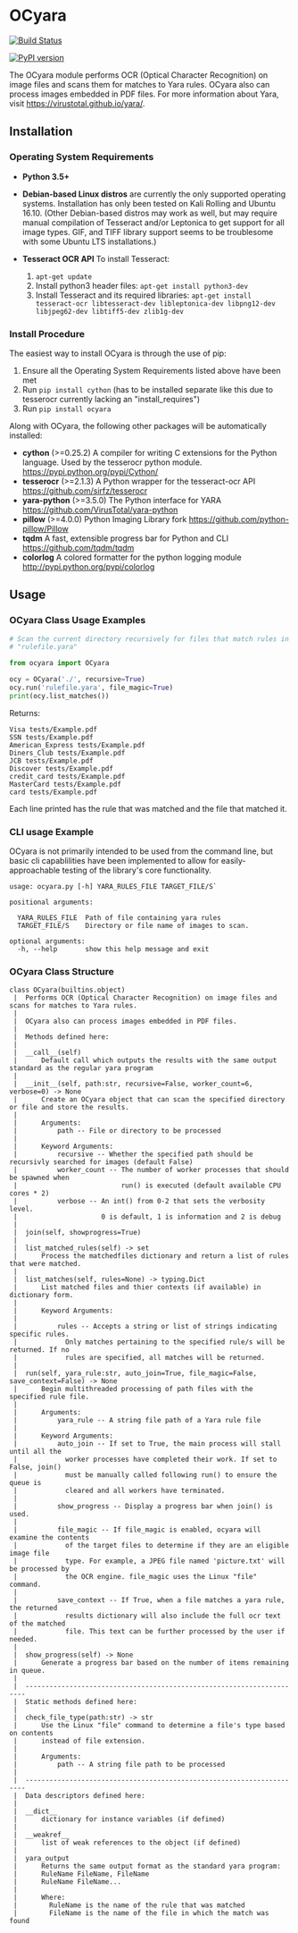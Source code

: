 # OCyara
[![Build Status](https://travis-ci.org/bandrel/OCyara.svg?branch=master)](https://travis-ci.org/bandrel/OCyara)

[![PyPI version](https://badge.fury.io/py/OCyara.svg)](https://pypi.python.org/pypi/OCyara/)

The OCyara module performs OCR (Optical Character Recognition) on image
files and scans them for matches to Yara rules.  OCyara also can process
images embedded in PDF files. For more information about Yara, visit
https://virustotal.github.io/yara/.

## Installation
### Operating System Requirements

- **Python 3.5+**
- **Debian-based Linux distros** are currently the only supported
  operating systems. Installation has only been tested on Kali
  Rolling and Ubuntu 16.10. (Other Debian-based distros may work as
  well, but may require manual compilation of Tesseract and/or Leptonica
  to get support for all image types. GIF, and TIFF library support
  seems to be troublesome with some Ubuntu LTS installations.)
- **Tesseract OCR API**
  To install Tesseract:

  1. `apt-get update`
  1. Install python3 header files: `apt-get install python3-dev`
  2. Install Tesseract and its required libraries:
     `apt-get install tesseract-ocr libtesseract-dev libleptonica-dev
      libpng12-dev libjpeg62-dev libtiff5-dev zlib1g-dev`



### Install Procedure
The easiest way to install OCyara is through the use of pip:

  1. Ensure all the Operating System Requirements listed above have been
     met
  3. Run `pip install cython` (has to be installed separate like this
     due to tesserocr currently lacking an "install_requires")
  2. Run `pip install ocyara`

Along with OCyara, the following other packages will be automatically
installed:
 - **cython** (>=0.25.2) A compiler for writing C extensions for the
   Python language. Used by the tesserocr python module.
   https://pypi.python.org/pypi/Cython/
 - **tesserocr** (>=2.1.3) A Python wrapper for the tesseract-ocr API
   https://github.com/sirfz/tesserocr
 - **yara-python** (>=3.5.0) The Python interface for YARA
   https://github.com/VirusTotal/yara-python
 - **pillow** (>=4.0.0) Python Imaging Library fork
   https://github.com/python-pillow/Pillow
 - **tqdm** A fast, extensible progress bar for Python and CLI
   https://github.com/tqdm/tqdm
 - **colorlog**
   A colored formatter for the python logging module
   http://pypi.python.org/pypi/colorlog


## Usage


### OCyara Class Usage Examples

```python
# Scan the current directory recursively for files that match rules in
# "rulefile.yara"

from ocyara import OCyara

ocy = OCyara('./', recursive=True)
ocy.run('rulefile.yara', file_magic=True)
print(ocy.list_matches())
```

Returns:
```
Visa tests/Example.pdf
SSN tests/Example.pdf
American_Express tests/Example.pdf
Diners_Club tests/Example.pdf
JCB tests/Example.pdf
Discover tests/Example.pdf
credit_card tests/Example.pdf
MasterCard tests/Example.pdf
card tests/Example.pdf
```

Each line printed has the rule that was matched and the file that
matched it.

### CLI usage Example
OCyara is not primarily intended to be used from the command line, but
basic cli capablilities have been implemented to allow for
easily-approachable testing of the library's core functionality.

```
usage: ocyara.py [-h] YARA_RULES_FILE TARGET_FILE/S`

positional arguments:

  YARA_RULES_FILE  Path of file containing yara rules
  TARGET_FILE/S    Directory or file name of images to scan.

optional arguments:
  -h, --help       show this help message and exit
```

### OCyara Class Structure

```
class OCyara(builtins.object)
 |  Performs OCR (Optical Character Recognition) on image files and scans for matches to Yara rules.
 |
 |  OCyara also can process images embedded in PDF files.
 |
 |  Methods defined here:
 |
 |  __call__(self)
 |      Default call which outputs the results with the same output standard as the regular yara program
 |
 |  __init__(self, path:str, recursive=False, worker_count=6, verbose=0) -> None
 |      Create an OCyara object that can scan the specified directory or file and store the results.
 |
 |      Arguments:
 |          path -- File or directory to be processed
 |
 |      Keyword Arguments:
 |          recursive -- Whether the specified path should be recursivly searched for images (default False)
 |          worker_count -- The number of worker processes that should be spawned when
 |                          run() is executed (default available CPU cores * 2)
 |          verbose -- An int() from 0-2 that sets the verbosity level.
 |                     0 is default, 1 is information and 2 is debug
 |
 |  join(self, showprogress=True)
 |
 |  list_matched_rules(self) -> set
 |      Process the matchedfiles dictionary and return a list of rules that were matched.
 |
 |  list_matches(self, rules=None) -> typing.Dict
 |      List matched files and thier contexts (if available) in dictionary form.
 |
 |      Keyword Arguments:
 |
 |          rules -- Accepts a string or list of strings indicating specific rules.
 |            Only matches pertaining to the specified rule/s will be returned. If no
 |            rules are specified, all matches will be returned.
 |
 |  run(self, yara_rule:str, auto_join=True, file_magic=False, save_context=False) -> None
 |      Begin multithreaded processing of path files with the specified rule file.
 |
 |      Arguments:
 |          yara_rule -- A string file path of a Yara rule file
 |
 |      Keyword Arguments:
 |          auto_join -- If set to True, the main process will stall until all the
 |            worker processes have completed their work. If set to False, join()
 |            must be manually called following run() to ensure the queue is
 |            cleared and all workers have terminated.
 |
 |          show_progress -- Display a progress bar when join() is used.
 |
 |          file_magic -- If file_magic is enabled, ocyara will examine the contents
 |            of the target files to determine if they are an eligible image file
 |            type. For example, a JPEG file named 'picture.txt' will be processed by
 |            the OCR engine. file_magic uses the Linux "file" command.
 |
 |          save_context -- If True, when a file matches a yara rule, the returned
 |            results dictionary will also include the full ocr text of the matched
 |            file. This text can be further processed by the user if needed.
 |
 |  show_progress(self) -> None
 |      Generate a progress bar based on the number of items remaining in queue.
 |
 |  ----------------------------------------------------------------------
 |  Static methods defined here:
 |
 |  check_file_type(path:str) -> str
 |      Use the Linux "file" command to determine a file's type based on contents
 |      instead of file extension.
 |
 |      Arguments:
 |          path -- A string file path to be processed
 |
 |  ----------------------------------------------------------------------
 |  Data descriptors defined here:
 |
 |  __dict__
 |      dictionary for instance variables (if defined)
 |
 |  __weakref__
 |      list of weak references to the object (if defined)
 |
 |  yara_output
 |      Returns the same output format as the standard yara program:
 |      RuleName FileName, FileName
 |      RuleName FileName...
 |
 |      Where:
 |        RuleName is the name of the rule that was matched
 |        FileName is the name of the file in which the match was found
```
